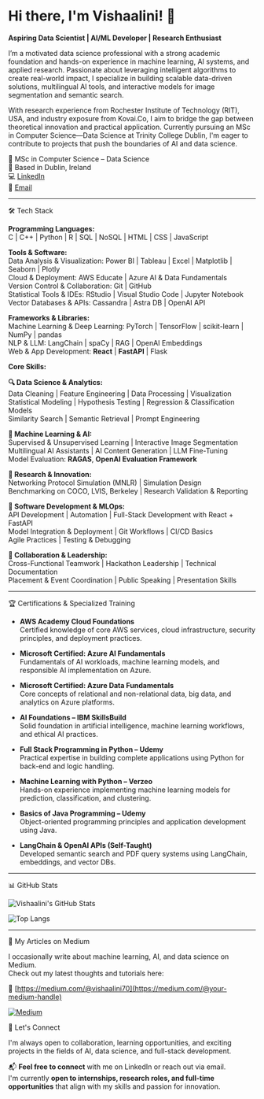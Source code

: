# Hi there, I'm Vishaalini! 👋

**Aspiring Data Scientist | AI/ML Developer | Research Enthusiast**

I’m a motivated data science professional with a strong academic foundation and hands-on experience in machine learning, AI systems, and applied research. Passionate about leveraging intelligent algorithms to create real-world impact, I specialize in building scalable data-driven solutions, multilingual AI tools, and interactive models for image segmentation and semantic search.

With research experience from Rochester Institute of Technology (RIT), USA, and industry exposure from Kovai.Co, I aim to bridge the gap between theoretical innovation and practical application. Currently pursuing an MSc in Computer Science—Data Science at Trinity College Dublin, I'm eager to contribute to projects that push the boundaries of AI and data science.

🌟 MSc in Computer Science – Data Science  
📍 Based in Dublin, Ireland  
💻 [LinkedIn](https://www.linkedin.com/in/vishaalini-manikandan/)  
📧 [Email](mailto:vishaalini70@gmail.com)

---

🛠️ Tech Stack

**Programming Languages:**  
C | C++ | Python | R | SQL | NoSQL | HTML | CSS | JavaScript

**Tools & Software:**  
Data Analysis & Visualization: Power BI | Tableau | Excel | Matplotlib | Seaborn | Plotly  
Cloud & Deployment: AWS Educate | Azure AI & Data Fundamentals  
Version Control & Collaboration: Git | GitHub  
Statistical Tools & IDEs: RStudio | Visual Studio Code | Jupyter Notebook  
Vector Databases & APIs: Cassandra | Astra DB | OpenAI API

**Frameworks & Libraries:**  
Machine Learning & Deep Learning: PyTorch | TensorFlow | scikit-learn | NumPy | pandas  
NLP & LLM: LangChain | spaCy | RAG | OpenAI Embeddings  
Web & App Development: **React** | **FastAPI** | Flask

**Core Skills:**

**🔍 Data Science & Analytics:**  
Data Cleaning | Feature Engineering | Data Processing | Visualization  
Statistical Modeling | Hypothesis Testing | Regression & Classification Models  
Similarity Search | Semantic Retrieval | Prompt Engineering

**🤖 Machine Learning & AI:**  
Supervised & Unsupervised Learning | Interactive Image Segmentation  
Multilingual AI Assistants | AI Content Generation | LLM Fine-Tuning  
Model Evaluation: **RAGAS**, **OpenAI Evaluation Framework**

**🧠 Research & Innovation:**  
Networking Protocol Simulation (MNLR) | Simulation Design  
Benchmarking on COCO, LVIS, Berkeley | Research Validation & Reporting

**🧰 Software Development & MLOps:**  
API Development | Automation | Full-Stack Development with React + FastAPI  
Model Integration & Deployment | Git Workflows | CI/CD Basics  
Agile Practices | Testing & Debugging

**🤝 Collaboration & Leadership:**  
Cross-Functional Teamwork | Hackathon Leadership | Technical Documentation  
Placement & Event Coordination | Public Speaking | Presentation Skills


---

🏆 Certifications & Specialized Training

- **AWS Academy Cloud Foundations**  
  Certified knowledge of core AWS services, cloud infrastructure, security principles, and deployment practices.

- **Microsoft Certified: Azure AI Fundamentals**  
  Fundamentals of AI workloads, machine learning models, and responsible AI implementation on Azure.

- **Microsoft Certified: Azure Data Fundamentals**  
  Core concepts of relational and non-relational data, big data, and analytics on Azure platforms.

- **AI Foundations – IBM SkillsBuild**  
  Solid foundation in artificial intelligence, machine learning workflows, and ethical AI practices.

- **Full Stack Programming in Python – Udemy**  
  Practical expertise in building complete applications using Python for back-end and logic handling.

- **Machine Learning with Python – Verzeo**  
  Hands-on experience implementing machine learning models for prediction, classification, and clustering.

- **Basics of Java Programming – Udemy**  
  Object-oriented programming principles and application development using Java.

- **LangChain & OpenAI APIs (Self-Taught)**  
  Developed semantic search and PDF query systems using LangChain, embeddings, and vector DBs.

---


📊 GitHub Stats

![Vishaalini's GitHub Stats](https://github-readme-stats.vercel.app/api?username=vishaalinimanikandan&show_icons=true&count_private=true&theme=radical)

![Top Langs](https://github-readme-stats.vercel.app/api/top-langs/?username=vishaalinimanikandan&layout=compact&theme=radical)


---

📝 My Articles on Medium

I occasionally write about machine learning, AI, and data science on Medium.  
Check out my latest thoughts and tutorials here:

🔗 [https://medium.com/@vishaalini70](https://medium.com/@your-medium-handle)

[![Medium](https://img.shields.io/badge/Medium-View_My_Blog-black?logo=medium)](https://medium.com/@your-medium-handle)

🤝 Let's Connect

I'm always open to collaboration, learning opportunities, and exciting projects in the fields of AI, data science, and full-stack development.

📬 **Feel free to connect** with me on LinkedIn or reach out via email.  
I'm currently **open to internships, research roles, and full-time opportunities** that align with my skills and passion for innovation.




